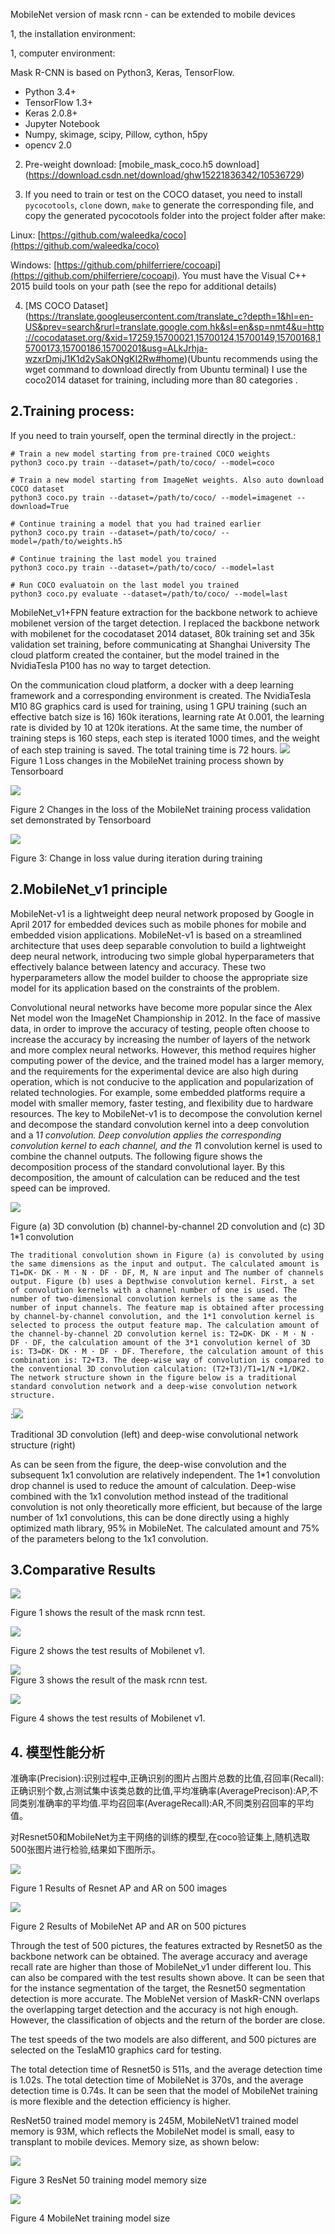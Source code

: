 ﻿MobileNet version of mask rcnn - can be extended to mobile devices

1, the installation environment:  
  
1, computer environment:  
  
Mask R-CNN is based on Python3, Keras, TensorFlow.  
  
- Python 3.4+  
- TensorFlow 1.3+  
- Keras 2.0.8+  
- Jupyter Notebook  
- Numpy, skimage, scipy, Pillow, cython, h5py  
- opencv 2.0  
  
2. Pre-weight download: [mobile_mask_coco.h5 download] (https://download.csdn.net/download/ghw15221836342/10536729)  
  
3. If you need to train or test on the COCO dataset, you need to install `pycocotools`, `clone` down, `make` to generate the corresponding file, and copy the generated pycocotools folder into the project folder after make:  
  
Linux: [https://github.com/waleedka/coco](https://github.com/waleedka/coco)  
  
Windows: [https://github.com/philferriere/cocoapi](https://github.com/philferriere/cocoapi). You must have the Visual C++ 2015 build tools on your path (see the repo for additional details)  
  
4. [MS COCO Dataset] (https://translate.googleusercontent.com/translate_c?depth=1&hl=en-US&prev=search&rurl=translate.google.com.hk&sl=en&sp=nmt4&u=http://cocodataset.org/&xid=17259,15700021,15700124,15700149,15700168,15700173,15700186,15700201&usg=ALkJrhja-wzxrDmjJ1K1d2ySakONgKI2Rw#home)(Ubuntu recommends using the wget command to download directly from Ubuntu terminal) I use the coco2014 dataset for training, including more than 80 categories .
  

## 2.Training process:

If you need to train yourself, open the terminal directly in the project.:

    # Train a new model starting from pre-trained COCO weights
    python3 coco.py train --dataset=/path/to/coco/ --model=coco

    # Train a new model starting from ImageNet weights. Also auto download COCO dataset
    python3 coco.py train --dataset=/path/to/coco/ --model=imagenet --download=True

    # Continue training a model that you had trained earlier
    python3 coco.py train --dataset=/path/to/coco/ --model=/path/to/weights.h5

    # Continue training the last model you trained
    python3 coco.py train --dataset=/path/to/coco/ --model=last

    # Run COCO evaluatoin on the last model you trained
    python3 coco.py evaluate --dataset=/path/to/coco/ --model=last


MobileNet_v1+FPN feature extraction for the backbone network to achieve mobilenet version of the target detection. I replaced the backbone network with mobilenet for the cocodataset 2014 dataset, 80k training set and 35k validation set training, before communicating at Shanghai University The cloud platform created the container, but the model trained in the NvidiaTesla P100 has no way to target detection.

On the communication cloud platform, a docker with a deep learning framework and a corresponding environment is created. The NvidiaTesla M10 8G graphics card is used for training, using 1 GPU training (such an effective batch size is 16) 160k iterations, learning rate At 0.001, the learning rate is divided by 10 at 120k iterations. At the same time, the number of training steps is 160 steps, each step is iterated 1000 times, and the weight of each step training is saved. The total training time is 72 hours.
![](https://img-blog.csdn.net/20180712113709280?watermark/2/text/aHR0cHM6Ly9ibG9nLmNzZG4ubmV0L2dodzE1MjIxODM2MzQy/font/5a6L5L2T/fontsize/400/fill/I0JBQkFCMA==/dissolve/70)  
Figure 1 Loss changes in the MobileNet training process shown by Tensorboard

  

![](https://img-blog.csdn.net/20180712113746301?watermark/2/text/aHR0cHM6Ly9ibG9nLmNzZG4ubmV0L2dodzE1MjIxODM2MzQy/font/5a6L5L2T/fontsize/400/fill/I0JBQkFCMA==/dissolve/70)

  
Figure 2 Changes in the loss of the MobileNet training process validation set demonstrated by Tensorboard

  

![](https://img-blog.csdn.net/20180712113822988?watermark/2/text/aHR0cHM6Ly9ibG9nLmNzZG4ubmV0L2dodzE1MjIxODM2MzQy/font/5a6L5L2T/fontsize/400/fill/I0JBQkFCMA==/dissolve/70)  

Figure 3: Change in loss value during iteration during training

## 2.MobileNet_v1 principle


MobileNet-v1 is a lightweight deep neural network proposed by Google in April 2017 for embedded devices such as mobile phones for mobile and embedded vision applications. MobileNet-v1 is based on a streamlined architecture that uses deep separable convolution to build a lightweight deep neural network, introducing two simple global hyperparameters that effectively balance between latency and accuracy. These two hyperparameters allow the model builder to choose the appropriate size model for its application based on the constraints of the problem.

  

Convolutional neural networks have become more popular since the Alex Net model won the ImageNet Championship in 2012. In the face of massive data, in order to improve the accuracy of testing, people often choose to increase the accuracy by increasing the number of layers of the network and more complex neural networks. However, this method requires higher computing power of the device, and the trained model has a larger memory, and the requirements for the experimental device are also high during operation, which is not conducive to the application and popularization of related technologies. For example, some embedded platforms require a model with smaller memory, faster testing, and flexibility due to hardware resources. The key to MobileNet-v1 is to decompose the convolution kernel and decompose the standard convolution kernel into a deep convolution and a 1*1 convolution. Deep convolution applies the corresponding convolution kernel to each channel, and the 1*1 convolution kernel is used to combine the channel outputs. The following figure shows the decomposition process of the standard convolutional layer. By this decomposition, the amount of calculation can be reduced and the test speed can be improved.

![](https://img-blog.csdn.net/20180712114217994?watermark/2/text/aHR0cHM6Ly9ibG9nLmNzZG4ubmV0L2dodzE1MjIxODM2MzQy/font/5a6L5L2T/fontsize/400/fill/I0JBQkFCMA==/dissolve/70)  

Figure (a) 3D convolution (b) channel-by-channel 2D convolution and (c) 3D 1*1 convolution

  

	The traditional convolution shown in Figure (a) is convoluted by using the same dimensions as the input and output. The calculated amount is T1=DK· DK · M · N · DF · DF, M, N are input and The number of channels output. Figure (b) uses a Depthwise convolution kernel. First, a set of convolution kernels with a channel number of one is used. The number of two-dimensional convolution kernels is the same as the number of input channels. The feature map is obtained after processing by channel-by-channel convolution, and the 1*1 convolution kernel is selected to process the output feature map. The calculation amount of the channel-by-channel 2D convolution kernel is: T2=DK· DK · M · N · DF · DF, the calculation amount of the 3*1 convolution kernel of 3D is: T3=DK· DK · M · DF · DF. Therefore, the calculation amount of this combination is: T2+T3. The deep-wise way of convolution is compared to the conventional 3D convolution calculation: (T2+T3)/T1=1/N +1/DK2. The network structure shown in the figure below is a traditional standard convolution network and a deep-wise convolution network structure.

:![](https://img-blog.csdn.net/201807121143253?watermark/2/text/aHR0cHM6Ly9ibG9nLmNzZG4ubmV0L2dodzE1MjIxODM2MzQy/font/5a6L5L2T/fontsize/400/fill/I0JBQkFCMA==/dissolve/70)


Traditional 3D convolution (left) and deep-wise convolutional network structure (right)

As can be seen from the figure, the deep-wise convolution and the subsequent 1x1 convolution are relatively independent. The 1*1 convolution drop channel is used to reduce the amount of calculation. Deep-wise combined with the 1x1 convolution method instead of the traditional convolution is not only theoretically more efficient, but because of the large number of 1x1 convolutions, this can be done directly using a highly optimized math library, 95% in MobileNet. The calculated amount and 75% of the parameters belong to the 1x1 convolution.

  

## 3.Comparative Results
	
	  
![](https://img-blog.csdn.net/20180712114912552?watermark/2/text/aHR0cHM6Ly9ibG9nLmNzZG4ubmV0L2dodzE1MjIxODM2MzQy/font/5a6L5L2T/fontsize/400/fill/I0JBQkFCMA==/dissolve/70)

Figure 1 shows the result of the mask rcnn test.

![](https://img-blog.csdn.net/20180712115025478?watermark/2/text/aHR0cHM6Ly9ibG9nLmNzZG4ubmV0L2dodzE1MjIxODM2MzQy/font/5a6L5L2T/fontsize/400/fill/I0JBQkFCMA==/dissolve/70)  

Figure 2 shows the test results of Mobilenet v1.

![](https://img-blog.csdn.net/20180712115114404?watermark/2/text/aHR0cHM6Ly9ibG9nLmNzZG4ubmV0L2dodzE1MjIxODM2MzQy/font/5a6L5L2T/fontsize/400/fill/I0JBQkFCMA==/dissolve/70)  
Figure 3 shows the result of the mask rcnn test.

![](https://img-blog.csdn.net/20180712115147636?watermark/2/text/aHR0cHM6Ly9ibG9nLmNzZG4ubmV0L2dodzE1MjIxODM2MzQy/font/5a6L5L2T/fontsize/400/fill/I0JBQkFCMA==/dissolve/70)  

Figure 4 shows the test results of Mobilenet v1.

  

## 4. 模型性能分析

准确率(Precision):识别过程中,正确识别的图片占图片总数的比值,召回率(Recall):正确识别个数,占测试集中该类总数的比值,平均准确率(AveragePrecison):AP,不同类别准确率的平均值.平均召回率(AverageRecall):AR,不同类别召回率的平均值。

对Resnet50和MobileNet为主干网络的训练的模型,在coco验证集上,随机选取500张图片进行检验,结果如下图所示。

![](https://img-blog.csdn.net/20180712115528311?watermark/2/text/aHR0cHM6Ly9ibG9nLmNzZG4ubmV0L2dodzE1MjIxODM2MzQy/font/5a6L5L2T/fontsize/400/fill/I0JBQkFCMA==/dissolve/70)  

Figure 1 Results of Resnet AP and AR on 500 images

![](https://img-blog.csdn.net/20180712115557597?watermark/2/text/aHR0cHM6Ly9ibG9nLmNzZG4ubmV0L2dodzE1MjIxODM2MzQy/font/5a6L5L2T/fontsize/400/fill/I0JBQkFCMA==/dissolve/70)  

Figure 2 Results of MobileNet AP and AR on 500 pictures


Through the test of 500 pictures, the features extracted by Resnet50 as the backbone network can be obtained. The average accuracy and average recall rate are higher than those of MobileNet_v1 under different Iou. This can also be compared with the test results shown above. It can be seen that for the instance segmentation of the target, the Resnet50 segmentation detection is more accurate. The MobleNet version of MaskR-CNN overlaps the overlapping target detection and the accuracy is not high enough. However, the classification of objects and the return of the border are close.

The test speeds of the two models are also different, and 500 pictures are selected on the TeslaM10 graphics card for testing.

The total detection time of Resnet50 is 511s, and the average detection time is 1.02s. The total detection time of MobileNet is 370s, and the average detection time is 0.74s. It can be seen that the model of MobileNet training is more flexible and the detection efficiency is higher.

ResNet50 trained model memory is 245M, MobileNetV1 trained model memory is 93M, which reflects the MobileNet model is small, easy to transplant to mobile devices. Memory size, as shown below:

![](https://img-blog.csdn.net/20180712115625219?watermark/2/text/aHR0cHM6Ly9ibG9nLmNzZG4ubmV0L2dodzE1MjIxODM2MzQy/font/5a6L5L2T/fontsize/400/fill/I0JBQkFCMA==/dissolve/70)  

Figure 3 ResNet 50 training model memory size

![](https://img-blog.csdn.net/20180712115645370?watermark/2/text/aHR0cHM6Ly9ibG9nLmNzZG4ubmV0L2dodzE1MjIxODM2MzQy/font/5a6L5L2T/fontsize/400/fill/I0JBQkFCMA==/dissolve/70)  

Figure 4 MobileNet training model size
